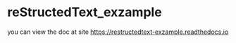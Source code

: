 # reStructedText_exzample
you can view the doc at site https://restructedtext-exzample.readthedocs.io
